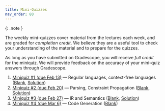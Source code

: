 ```yaml
---
title: Mini-Quizzes
nav_order: 80
---
```


{: .note }

The weekly mini-quizzes cover material from the lectures each week, and are graded for *completion credit*. We believe they are a useful tool to check your understanding of the material and to prepare for the quizzes.

As long as you have submitted on Gradescope, you will receive *full credit* for the miniquiz. We will provide feedback on the accuracy of your mini-quiz answers through Gradescope.

1. [Miniquiz #1 (due Feb 13)](https://www.gradescope.com/courses/931853/assignments/5713155) — Regular languages, context-free languages ([Blank][m01], [Solution][m01-sol])
1. [Miniquiz #2 (due Feb 20)](https://www.gradescope.com/courses/931853/assignments/5788853) — Parsing, Constraint Propagation ([Blank][m02], [Solution][m02-sol])
1. [Miniquiz #3 (due Feb 27)](https://www.gradescope.com/courses/931853/assignments/5713155) — IR and Semantics ([Blank][m03], [Solution][m03-sol])
1. [Miniquiz #4 (due Mar 6)](https://www.gradescope.com/courses/931853/assignments/5788853) — Code Generation ([Blank][m04])

[m01]: assets/documents/miniquizzes/miniquiz-1.pdf
[m01-sol]: assets/documents/miniquizzes/miniquiz-1-sol.pdf
[m02]: assets/documents/miniquizzes/miniquiz-2.pdf
[m02-sol]: assets/documents/miniquizzes/miniquiz-2-sol.pdf
[m03]: assets/documents/miniquizzes/miniquiz-3.pdf
[m03-sol]: assets/documents/miniquizzes/miniquiz-3-sol.pdf
[m04]: assets/documents/miniquizzes/miniquiz-4.pdf
